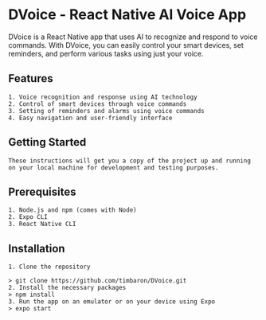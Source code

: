 
# DVoice - React Native AI Voice App

DVoice is a React Native app that uses AI to recognize and respond to voice commands. With DVoice, you can easily control your smart devices, set reminders, and perform various tasks using just your voice.

## Features
    1. Voice recognition and response using AI technology
    2. Control of smart devices through voice commands
    3. Setting of reminders and alarms using voice commands
    4. Easy navigation and user-friendly interface

## Getting Started
    These instructions will get you a copy of the project up and running on your local machine for development and testing purposes.
## Prerequisites

    1. Node.js and npm (comes with Node)
    2. Expo CLI
    3. React Native CLI

## Installation

    1. Clone the repository

    > git clone https://github.com/timbaron/DVoice.git
    2. Install the necessary packages
    > npm install
    3. Run the app on an emulator or on your device using Expo
    > expo start

